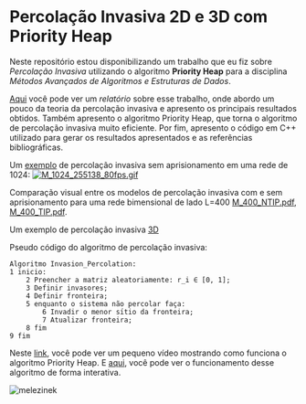 # Percolação Invasiva 2D e 3D com Priority Heap

Neste repositório estou disponibilizando um trabalho que eu fiz sobre _Percolação Invasiva_ utilizando o algoritmo **Priority Heap** para a disciplina _Métodos Avançados de Algoritmos e Estruturas de Dados_.

[Aqui](https://github.com/jonathanAmancioSales/Invasion_Percolation/blob/main/Relat%C3%B3rio%20-%20Percola%C3%A7%C3%A3o%20Invasiva%20%5BJonathan%20Sales%5D_2018.11.06.pdf) você pode ver um _relatório_ sobre esse trabalho, onde abordo um pouco da teoria da percolação invasiva e apresento os principais resultados obtidos.
Também apresento o algoritmo Priority Heap, que torna o algoritmo de percolação invasiva muito eficiente.
Por fim, apresento o código em C++ utilizado para gerar os resultados apresentados e as referências bibliográficas.

Um [exemplo](https://github.com/jonathanAmancioSales/Invasion_Percolation/blob/main/Results%20(Images%2C%20movie)/M_1024_255138.pdf) de percolação invasiva sem aprisionamento em uma rede de 1024:
[![M_1024_255138_80fps.gif](https://raw.githubusercontent.com/jonathanAmancioSales/Invasion_Percolation/main/Results%20(Images%2C%20movie)/M_1024_255138_80fps.gif)](https://github.com/jonathanAmancioSales/Invasion_Percolation/blob/main/Results%20(Images%2C%20movie)/M_1024_255138_80fps.gif)

Comparação visual entre os modelos de percolação invasiva com e sem aprisionamento para uma rede bimensional de lado L=400 [M_400_NTIP.pdf](https://github.com/jonathanAmancioSales/Invasion_Percolation/blob/main/Results%20(Images%2C%20movie)/M_400_NTIP.pdf), [M_400_TIP.pdf](https://github.com/jonathanAmancioSales/Invasion_Percolation/blob/main/Results%20(Images%2C%20movie)/M_400_TIP.pdf).

Um exemplo de percolação invasiva [3D](https://github.com/jonathanAmancioSales/Invasion_Percolation/blob/main/Results%20(Images%2C%20movie)/3D_3.png)


Pseudo código do algoritmo de percolação invasiva:
```
Algoritmo Invasion_Percolation:
1 inicio:
    2 Preencher a matriz aleatoriamente: r_i ∈ [0, 1];
    3 Definir invasores;
    4 Definir fronteira;
    5 enquanto o sistema não percolar faça:
        6 Invadir o menor sı́tio da fronteira;
        7 Atualizar fronteira;
    8 fim
9 fim
```

Neste [link](https://www.youtube.com/watch?v=yciAPJsy17Q), você pode ver um pequeno vídeo mostrando como funciona o algoritmo Priority Heap.
E [aqui](http://btv.melezinek.cz/binary-heap.html), você pode ver o funcionamento desse algoritmo de forma interativa.

![melezinek](https://lh3.googleusercontent.com/proxy/FwCScij627P4LXWR0EGz-8JCS63z7lUB8G8FIGVxBDgsnn9yql6DixZnBk0BfqvUslwsxnlguNkFMt0D029l1l2rcbqK5dgMJXrQpnVDsA)
